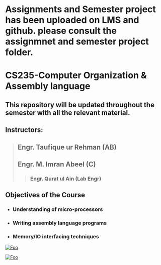 # **Assignments and Semester project has been uploaded on LMS and github. please consult the assignmnet and semester project folder.** 

# CS235-Computer Organization & Assembly language

## This repository will be updated throughout the semester with all the relevant material.

## Instructors: 
  
> ## Engr. Taufique ur Rehman (AB)  
> ## Engr. M. Imran Abeel (C)
>> ### Engr. Qurat ul Ain (Lab Engr)
 
## Objectives of the Course 


+ ### Understanding of micro-processors
+ ### Writing assembly language programs
+ ### Memory/IO interfacing techniques 


<a href="http://google.com.au/" rel="">![Foo](https://pics.me.me/impossible-i-want-to-be-success-ful-cuccess-webcomicname-com-41122814.png)</a>


<a href="http://google.com.au/" rel="">![Foo](https://cdn.shopify.com/s/files/1/0071/2156/7862/products/confidence-print-2017_345x345@2x.PNG?v=1531932504)</a>

<!---

-->
